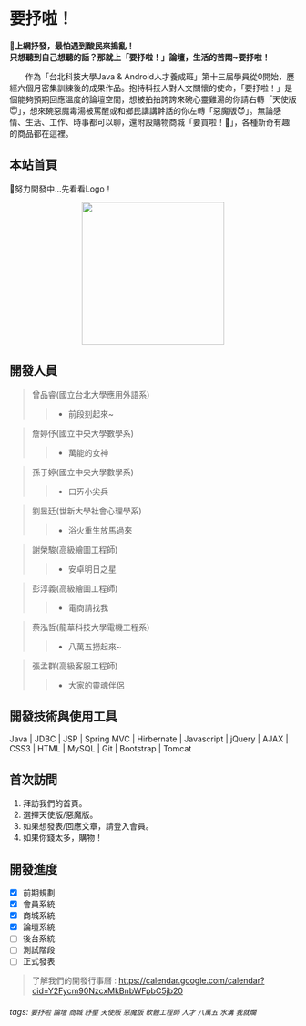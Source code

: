 要抒啦！
===
__:mega:上網抒發，最怕遇到酸民來搗亂！<br>
只想聽到自己想聽的話？那就上「要抒啦！」論壇，生活的苦悶~要抒啦！__

&nbsp; &nbsp; &nbsp; &nbsp;作為「台北科技大學Java & Android人才養成班」第十三屆學員從0開始，歷經六個月密集訓練後的成果作品。抱持科技人對人文關懷的使命，「要抒啦！」是個能夠預期回應溫度的論壇空間，想被拍拍誇誇來碗心靈雞湯的你請右轉「天使版:innocent:」，想來碗惡魔毒湯被罵醒或和鄉民講講幹話的你左轉「惡魔版:smiling_imp:」。無論感情、生活、工作、時事都可以聊，還附設購物商城「要買啦！:money_with_wings:」，各種新奇有趣的商品都在這裡。
## 本站首頁
:construction_worker:努力開發中...先看看Logo！
<div align=center><img width="250" height="250" src="https://i.imgur.com/YcAYvay.png"></div>

## 開發人員
>   曾品睿(國立台北大學應用外語系)
>> * 前段刻起來~

>   詹婷伃(國立中央大學數學系)
>> * 萬能的女神

>   孫于婷(國立中央大學數學系)
>> * 口ㄞ小尖兵

>   劉昱廷(世新大學社會心理學系)
>> * 浴火重生放馬過來

>   謝榮駿(高級繪圖工程師)
>> * 安卓明日之星

>   彭淳義(高級繪圖工程師)
>> * 電商請找我

>   蔡泓哲(龍華科技大學電機工程系)
>> * 八萬五撈起來~

>   張孟群(高級客服工程師)
>> * 大家的靈魂伴侶

## 開發技術與使用工具
Java | JDBC | JSP | Spring MVC | Hirbernate | Javascript | jQuery | AJAX | CSS3 | HTML | MySQL | Git | Bootstrap | Tomcat
<i class="fab fa-html5"></i>
<i class="fab fa-css3-alt"></i>
<i class="fab fa-js-square"></i>
<i class="fab fa-java"></i>

## 首次訪問

1. 拜訪我們的首頁。
2. 選擇天使版/惡魔版。
3. 如果想發表/回應文章，請登入會員。
4. 如果你錢太多，購物！


開發進度
---
- [x] 前期規劃
- [x] 會員系統
- [x] 商城系統
- [x] 論壇系統
- [ ] 後台系統
- [ ] 測試階段
- [ ] 正式發表
> 了解我們的開發行事曆 : https://calendar.google.com/calendar?cid=Y2Fycm90NzcxMkBnbWFpbC5jb20



###### tags: `要抒啦` `論壇` `商城` `紓壓` `天使版` `惡魔版` `軟體工程師` `人才` `八萬五` `水溝` `我就爛`

